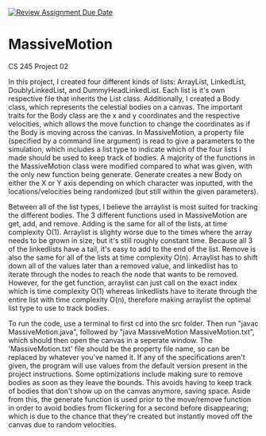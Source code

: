 [![Review Assignment Due Date](https://classroom.github.com/assets/deadline-readme-button-22041afd0340ce965d47ae6ef1cefeee28c7c493a6346c4f15d667ab976d596c.svg)](https://classroom.github.com/a/J_c8sizy)
# MassiveMotion
CS 245 Project 02

In this project, I created four different kinds of lists: ArrayList, LinkedList, DoublyLinkedList, and DummyHeadLinkedList. Each
list is it's own respective file that inherits the List class. Additionally, I created a Body class, which represents the celestial
bodies on a canvas. The important traits for the Body class are the x and y coordinates and the respective velocities, which allows
the move function to change the coordinates as if the Body is moving across the canvas. In MassiveMotion, a property file (specified
by a command line argument) is read to give a parameters to the simulation, which includes a list type to indicate which of the four 
lists I made should be used to keep track of bodies. A majority of the functions in the MassiveMotion class were modified compared
to what was given, with the only new function being generate. Generate creates a new Body on either the X or Y axis depending on which
character was inputted, with the locations/velocities being randomized (but still within the given parameters).

Between all of the list types, I believe the arraylist is most suited for tracking the different bodies. The 3 different functions
used in MassiveMotion are get, add, and remove. Adding is the same for all of the lists, at time complexity O(1). Arraylist is
slighty worse due to the times where the array needs to be grown in size, but it's still roughly constant time. Because all 3 of
the linkedlists have a tail, it's easy to add to the end of the list. Remove is also the same for all of the lists at time complexity
O(n). Arraylist has to shift down all of the values later than a removed value, and linkedlist has to iterate through the nodes to
reach the node that wants to be removed. However, for the get function, arraylist can just call on the exact index which is time
complexity O(1) whereas linkedlists have to iterate through the entire list with time complexity O(n), therefore making arraylist
the optimal list type to use to track bodies.

To run the code, use a terminal to first cd into the src folder. Then run "javac MassiveMotion.java", followed by "java MassiveMotion
MassiveMotion.txt", which should then open the canvas in a seperate window. The 'MassiveMotion.txt' file should be the property file
name, so can be replaced by whatever you've named it. If any of the specifications aren't given, the program will use values from
the default version present in the project instructions. Some optimizations include making sure to remove bodies as soon as they leave
the bounds. This avoids having to keep track of bodies that don't show up on the canvas anymore, saving space. Aside from this, the
generate function is used prior to the move/remove function in order to avoid bodies from flickering for a second before disappearing;
which is due to the chance that they're created but instantly moved off the canvas due to random velocities.